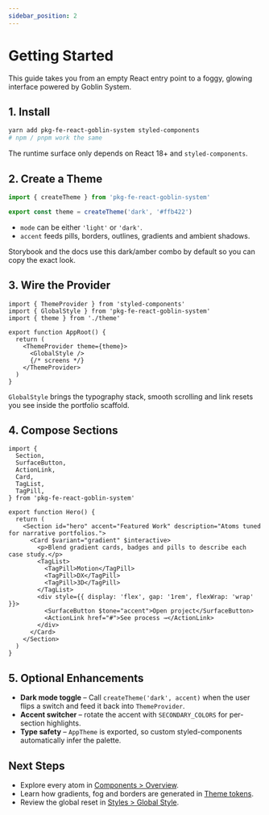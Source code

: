 ```yaml
---
sidebar_position: 2
---
```


# Getting Started

This guide takes you from an empty React entry point to a foggy, glowing interface powered by Goblin System.

## 1. Install

```bash
yarn add pkg-fe-react-goblin-system styled-components
# npm / pnpm work the same
```

The runtime surface only depends on React 18+ and `styled-components`.

## 2. Create a Theme

```ts title="theme.ts"
import { createTheme } from 'pkg-fe-react-goblin-system'

export const theme = createTheme('dark', '#ffb422')
```

- `mode` can be either `'light'` or `'dark'`.
- `accent` feeds pills, borders, outlines, gradients and ambient shadows.

Storybook and the docs use this dark/amber combo by default so you can copy the exact look.

## 3. Wire the Provider

```tsx title="main.tsx"
import { ThemeProvider } from 'styled-components'
import { GlobalStyle } from 'pkg-fe-react-goblin-system'
import { theme } from './theme'

export function AppRoot() {
  return (
    <ThemeProvider theme={theme}>
      <GlobalStyle />
      {/* screens */}
    </ThemeProvider>
  )
}
```

`GlobalStyle` brings the typography stack, smooth scrolling and link resets you see inside the portfolio scaffold.

## 4. Compose Sections

```tsx title="Hero.tsx"
import {
  Section,
  SurfaceButton,
  ActionLink,
  Card,
  TagList,
  TagPill,
} from 'pkg-fe-react-goblin-system'

export function Hero() {
  return (
    <Section id="hero" accent="Featured Work" description="Atoms tuned for narrative portfolios.">
      <Card $variant="gradient" $interactive>
        <p>Blend gradient cards, badges and pills to describe each case study.</p>
        <TagList>
          <TagPill>Motion</TagPill>
          <TagPill>DX</TagPill>
          <TagPill>3D</TagPill>
        </TagList>
        <div style={{ display: 'flex', gap: '1rem', flexWrap: 'wrap' }}>
          <SurfaceButton $tone="accent">Open project</SurfaceButton>
          <ActionLink href="#">See process →</ActionLink>
        </div>
      </Card>
    </Section>
  )
}
```

## 5. Optional Enhancements

- **Dark mode toggle** – Call `createTheme('dark', accent)` when the user flips a switch and feed it back into `ThemeProvider`.
- **Accent switcher** – rotate the accent with `SECONDARY_COLORS` for per-section highlights.
- **Type safety** – `AppTheme` is exported, so custom styled-components automatically infer the palette.

## Next Steps

- Explore every atom in [Components > Overview](./components/index.md).
- Learn how gradients, fog and borders are generated in [Theme tokens](./styles/theme.md).
- Review the global reset in [Styles > Global Style](./styles/global-style.md).
